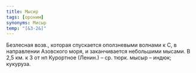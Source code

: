 ```yaml
---
title: Мысир
tags: [ороним]
synonyms: Мисыр
temp: "[&З-2&]"
---
```


Безлесная возв., которая спускается оползневыми волнами к С, в направлении
Азовского моря, и заканчивается небольшими мысами. В 2,5 км. к З от нп Курортное
(Ленин.) – ср. тюрк. мысыр – индюк; кукуруза.

